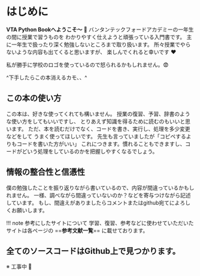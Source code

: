 # はじめに

**VTA Python Bookへようこそ〜** :wave:
バンタンテックフォードアカデミーの一年生の間に授業で習うものを
わかりやすく仕えようと頑張っている入門書です。
主に一年生で扱ったり深く勉強しないところまで取り扱います。
所々授業でやらないような内容も出てくると思いますが、
楽しんでくれると幸いです :heart:


私が勝手に学校のロゴを使っているので怒られるかもしれません。:fearful:

^下手したらこの本消えるカモ、、^

## この本の使い方
この本は、好きな使ってくれても構いません。
授業の復習、予習、辞書のような使い方をしてもいいですし、
とりあえず知識を得るために読むのもいいと思います。
ただ、本を読むだけでなく、コードを書き、実行し、処理を多少変更などをして
うまく使ってほしいです。
先生も言っていましたが「コピペするよりもコードを書いた方がいい」
これにつきます。慣れることもできますし、コードがどいう処理をしているのかを把握しやすくなるでしょう。

## 情報の整合性と信憑性
僕の勉強したことを振り返りながら書いているので、内容が間違っているかもしれません。
一様、調べながら間違っていないのか？などを寄与つけながら記述しています。
もし、間違えがありましたらコメントまたはgithub宛てによろしくお願いします。

!!! note 参考にしたサイトについて
    学習、復習、参考などに使わせていただいたサイトは各ページの ==**参考文献一覧**== に載せております。

## 全てのソースコードはGithub上で見つかります。
※ 工事中 :construction_worker:
